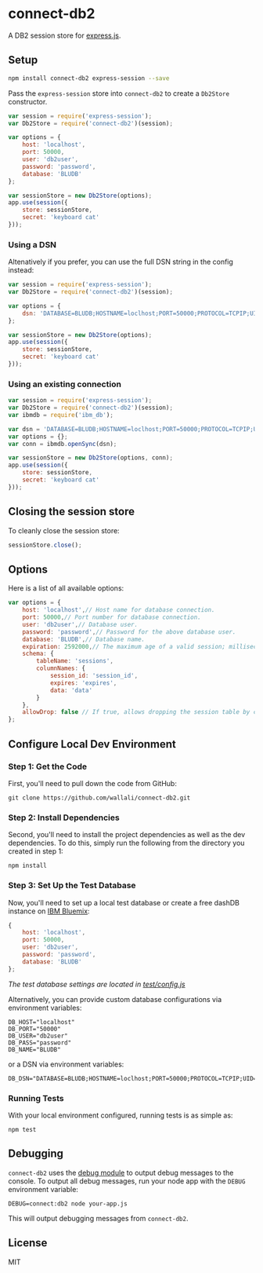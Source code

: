 connect-db2
===========

A DB2 session store for [express.js](http://expressjs.com/).

Setup
-----

```sh
npm install connect-db2 express-session --save
```

Pass the `express-session` store into `connect-db2` to create a `Db2Store` constructor.

```js
var session = require('express-session');
var Db2Store = require('connect-db2')(session);

var options = {
	host: 'localhost',
	port: 50000,
	user: 'db2user',
	password: 'password',
	database: 'BLUDB'
};

var sessionStore = new Db2Store(options);
app.use(session({
    store: sessionStore,
    secret: 'keyboard cat'
}));
```

### Using a DSN
Altenatively if you prefer, you can use the full DSN string in the config instead:

```js
var session = require('express-session');
var Db2Store = require('connect-db2')(session);

var options = {
    dsn: 'DATABASE=BLUDB;HOSTNAME=loclhost;PORT=50000;PROTOCOL=TCPIP;UID=db2user;PWD=password;'
};

var sessionStore = new Db2Store(options);
app.use(session({
    store: sessionStore,
    secret: 'keyboard cat'
}));
```

### Using an existing connection
```js
var session = require('express-session');
var Db2Store = require('connect-db2')(session);
var ibmdb = require('ibm_db');

var dsn = 'DATABASE=BLUDB;HOSTNAME=loclhost;PORT=50000;PROTOCOL=TCPIP;UID=db2user;PWD=password;';
var options = {};
var conn = ibmdb.openSync(dsn);

var sessionStore = new Db2Store(options, conn);
app.use(session({
    store: sessionStore,
    secret: 'keyboard cat'
}));
```

Closing the session store
-------------------------

To cleanly close the session store:
```js
sessionStore.close();
```

Options
-------

Here is a list of all available options:
```js
var options = {
	host: 'localhost',// Host name for database connection.
	port: 50000,// Port number for database connection.
	user: 'db2user',// Database user.
	password: 'password',// Password for the above database user.
	database: 'BLUDB',// Database name.
	expiration: 2592000,// The maximum age of a valid session; milliseconds.
	schema: {
		tableName: 'sessions',
		columnNames: {
			session_id: 'session_id',
			expires: 'expires',
			data: 'data'
		}
	},
    allowDrop: false // If true, allows dropping the session table by calling sessionStore.dropDatabaseTable(), default: false
};
```

Configure Local Dev Environment
---------------------------
### Step 1: Get the Code

First, you'll need to pull down the code from GitHub:
```
git clone https://github.com/wallali/connect-db2.git
```

### Step 2: Install Dependencies

Second, you'll need to install the project dependencies as well as the dev dependencies. To do this, simply run the following from the directory you created in step 1:
```
npm install
```

### Step 3: Set Up the Test Database

Now, you'll need to set up a local test database or create a free dashDB instance on [IBM Bluemix](https://console.ng.bluemix.net/catalog/services/dashdb/):

```js
{
	host: 'localhost',
	port: 50000,
	user: 'db2user',
	password: 'password',
	database: 'BLUDB'
};
```
*The test database settings are located in [test/config.js](https://github.com/wallali/connect-db2/blob/master/test/config.js)*

Alternatively, you can provide custom database configurations via environment variables:
```
DB_HOST="localhost"
DB_PORT="50000"
DB_USER="db2user"
DB_PASS="password"
DB_NAME="BLUDB"
```

or a DSN via environment variables:
```
DB_DSN="DATABASE=BLUDB;HOSTNAME=loclhost;PORT=50000;PROTOCOL=TCPIP;UID=db2user;PWD=password;"
```

### Running Tests

With your local environment configured, running tests is as simple as:
```
npm test
```

Debugging
---------

`connect-db2` uses the [debug module](https://github.com/visionmedia/debug) to output debug messages to the console. To output all debug messages, run your node app with the `DEBUG` environment variable:
```
DEBUG=connect:db2 node your-app.js
```
This will output debugging messages from `connect-db2`.

License
-------

MIT
